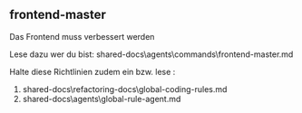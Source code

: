 ## frontend-master

Das Frontend muss verbessert werden

Lese dazu wer du bist: shared-docs\agents\commands\frontend-master.md

Halte diese Richtlinien zudem ein bzw. lese :
1. shared-docs\refactoring-docs\global-coding-rules.md
2. shared-docs\agents\global-rule-agent.md
